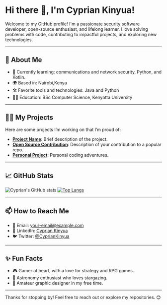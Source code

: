 # Hi there 👋, I'm Cyprian Kinyua!

Welcome to my GitHub profile! I'm a passionate security software developer, open-source enthusiast, and lifelong learner. I love solving problems with code, contributing to impactful projects, and exploring new technologies.

---

## 🚀 About Me
- 🌱 Currently learning: communications and network security, Python, and Kotlin.
- 🌍 Based in: Nairobi,Kenya
- 🛠️ Favorite tools and technologies: Java and Python
- 🧑‍🎓 Education: BSc Computer Science, Kenyatta University

---

## 👩‍💻 My Projects
Here are some projects I’m working on that I’m proud of:
- [**Project Name**](#): Brief description of the project.
- [**Open Source Contribution**](#): Description of your contribution to a popular repo.
- [**Personal Project**](#): Personal coding adventures.

---

## 📈 GitHub Stats
![Cyprian's GitHub stats](https://github-readme-stats.vercel.app/api?username=Cyprian-Kinyua&show_icons=true&theme=radical)
[![Top Langs](https://github-readme-stats.vercel.app/api/top-langs/?username=Cyprian-Kinyua&layout=compact&theme=radical)](https://github.com/anuraghazra/github-readme-stats)

---

## 📫 How to Reach Me
- 💌 Email: [your-email@example.com](mailto:kingscyprian89@gmail.com)
- 💼 LinkedIn: [Cyprian Kinyua](www.linkedin.com/in/cyprian-kinyua)
- 🐦 Twitter: [@CyprianKinyua](https://twitter.com/kinyua_kings)

---

## ✨ Fun Facts
- 🎮 Gamer at heart, with a love for strategy and RPG games.
- 🌌 Astronomy enthusiast who loves stargazing.
- 🎨 Amateur graphic designer in my free time.

---

Thanks for stopping by! Feel free to reach out or explore my repositories. 😊
